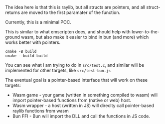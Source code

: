 The idea here is that this is raylib, but all structs are pointers, and all struct-returns are moved to the first paramater of the function.

Currently, this is a minimal POC.

This is similar to what emscripten does, and should help with lower-to-the-ground wasm, but also make it easier to bind in bun (and more) which works better with pointers.

```
cmake -B build
cmake --build build
```

You can see what I am trying to do in `src/test.c`, and similar will be implemented for other targets, like `src/test-bun.js`


The eventual goal is a pointer-based interface that will work on these targets:

- Wasm game - your game (written in something compiled to wasm) will import pointer-based functions from (native or web) host.
- Wasm wrapper - a host (written in JS) will direclty call pointer-based raylib functions from wasm
- Bun FFI - Bun will import the DLL and call the functions in JS code.